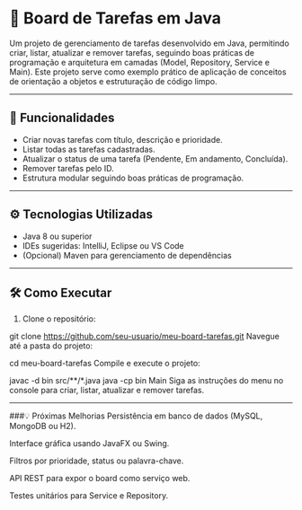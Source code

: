 # 📝 Board de Tarefas em Java

Um projeto de gerenciamento de tarefas desenvolvido em Java, permitindo criar, listar, atualizar e remover tarefas, seguindo boas práticas de programação e arquitetura em camadas (Model, Repository, Service e Main). Este projeto serve como exemplo prático de aplicação de conceitos de orientação a objetos e estruturação de código limpo.

---

## 🚀 Funcionalidades

- Criar novas tarefas com título, descrição e prioridade.
- Listar todas as tarefas cadastradas.
- Atualizar o status de uma tarefa (Pendente, Em andamento, Concluída).
- Remover tarefas pelo ID.
- Estrutura modular seguindo boas práticas de programação.

---

## ⚙️ Tecnologias Utilizadas

- Java 8 ou superior
- IDEs sugeridas: IntelliJ, Eclipse ou VS Code
- (Opcional) Maven para gerenciamento de dependências

---

## 🛠️ Como Executar

1. Clone o repositório:

git clone https://github.com/seu-usuario/meu-board-tarefas.git
Navegue até a pasta do projeto:

cd meu-board-tarefas
Compile e execute o projeto:

javac -d bin src/**/*.java
java -cp bin Main
Siga as instruções do menu no console para criar, listar, atualizar e remover tarefas.

---

###💡 Próximas Melhorias
Persistência em banco de dados (MySQL, MongoDB ou H2).

Interface gráfica usando JavaFX ou Swing.

Filtros por prioridade, status ou palavra-chave.

API REST para expor o board como serviço web.

Testes unitários para Service e Repository.
